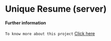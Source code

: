 # Unique Resume (server)

#### Further information

`To know more about this project` [Click here](https://github.com/Mostafizur-Pro/unique_resume_client#readme)
